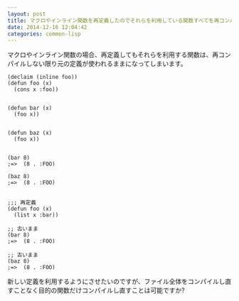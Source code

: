 ```yaml
---
layout: post
title: マクロやインライン関数を再定義したのでそれらを利用している関数すべてを再コンパイルしたい
date: 2014-12-16 12:04:42
categories: common-lisp
---
```

<!-- {% raw %} -->
<p>マクロやインライン関数の場合、再定義してもそれらを利用する関数は、再コンパイルしない限り元の定義が使われるままになってしまいます。</p>

<pre><code>(declaim (inline foo))
(defun foo (x)
  (cons x :foo))


(defun bar (x)
  (foo x))


(defun baz (x)
  (foo x))


(bar 8)
;=&gt;  (8 . :FOO)

(baz 8)
;=&gt;  (8 . :FOO)


;;; 再定義
(defun foo (x)
  (list x :bar))

;; 古いまま
(bar 8)
;=&gt;  (8 . :FOO)

;; 古いまま
(baz 8)
;=&gt;  (8 . :FOO)
</code></pre>

<p>新しい定義を利用するようにさせたいのですが、ファイル全体をコンパイルし直すことなく目的の関数だけコンパイルし直すことは可能ですか?</p>
<!-- {% endraw %} -->
